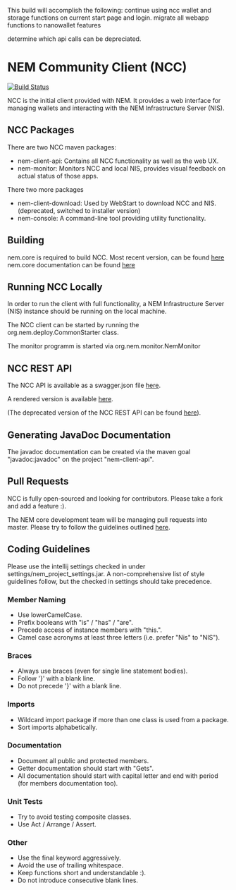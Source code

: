 This build will accomplish the following: 
continue using ncc wallet and storage functions on current start page and login. 
migrate all webapp functions to nanowallet features

determine which api calls can be depreciated. 


NEM Community Client (NCC)
====================
[![Build Status](https://travis-ci.org/NemProject/NemCommunityClient.svg?branch=master)](https://travis-ci.org/NemProject/NemCommunityClient)

NCC is the initial client provided with NEM. It provides a web interface for managing wallets and interacting with the NEM Infrastructure Server (NIS).

NCC Packages
------------

There are two NCC maven packages:

- nem-client-api: Contains all NCC functionality as well as the web UX.
- nem-monitor: Monitors NCC and local NIS, provides visual feedback on actual status of those apps.

There two more packages
- nem-client-download: Used by WebStart to download NCC and NIS. (deprecated, switched to installer version)
- nem-console: A command-line tool providing utility functionality.

Building
--------

nem.core is required to build NCC. Most recent version, can be found [here](http://bob.nem.ninja)
nem.core documentation can be found [here](http://bob.nem.ninja/org.nem.core/)

Running NCC Locally
-------------------

In order to run the client with full functionality, a NEM Infrastructure Server (NIS) instance should be running
on the local machine.

The NCC client can be started by running the org.nem.deploy.CommonStarter class.

The monitor programm is started via org.nem.monitor.NemMonitor

NCC REST API
------------

The NCC API is available as a swagger.json file [here](docs/ncc-api-swagger.json).

A rendered version is available [here](http://nem.pucchiwerk.eu/ncc/api/).

(The deprecated version of the NCC REST API can be found [here](docs/api.md)).

Generating JavaDoc Documentation
--------------------------------
The javadoc documentation can be created via the maven goal "javadoc:javadoc" on the project "nem-client-api".

Pull Requests
-------------

NCC is fully open-sourced and looking for contributors. Please take a fork and add a feature :).

The NEM core development team will be managing pull requests into master.
Please try to follow the guidelines outlined [here](http://www.booleanknot.com/blog/2013/09/07/pull-requests.html).

Coding Guidelines
-----------------

Please use the intellij settings checked in under settings/nem_project_settings.jar. A non-comprehensive list of style guidelines follow, but the checked in settings should take precedence.  

### Member Naming
- Use lowerCamelCase.
- Prefix booleans with "is" / "has" / "are".
- Precede access of instance members with "this.".
- Camel case acronyms at least three letters (i.e. prefer "Nis" to "NIS").

### Braces
- Always use braces (even for single line statement bodies).
- Follow '}' with a blank line.
- Do not precede '}' with a blank line.

### Imports
- Wildcard import package if more than one class is used from a package.
- Sort imports alphabetically.

### Documentation
- Document all public and protected members.
- Getter documentation should start with "Gets".
- All documentation should start with capital letter and end with period (for members documentation too).

### Unit Tests
- Try to avoid testing composite classes.
- Use Act / Arrange / Assert.

### Other
- Use the final keyword aggressively.
- Avoid the use of trailing whitespace.
- Keep functions short and understandable :).
- Do not introduce consecutive blank lines.
